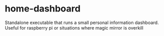 # home-dashboard
Standalone executable that runs a small personal information dashboard. Useful for raspberry pi or situations where magic mirror is overkill

